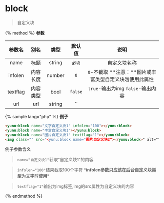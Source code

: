 # block

> 自定义块

{% method %}
**参数**

|参数名|别名|类型|默认值|说明|
|:----:|:--:|:--:|:----:|:--:|
|name|标题|string|`必填`|自定义块名称|
|infolen|内容长度|number|`0`|`0`-不截取 **注意：**图片或丰富类型自定义块勿使用此属性|
|textflag|内容类型|bool|`false`|`true`-输出为img `false`-输出内容|
|url|url|string|``| |

{% sample lang="php" %}
**例子**

```html
<yunu:block name="文字自定义块1" infolen="100"></yunu:block>
<yunu:block name="丰富自定义块1"></yunu:block>
<yunu:block name="图片自定义块1" textflag="1"></yunu:block>
<img class="" src="<yunu:block name="图片自定义块2"></yunu:block>" alt="">
```

例子参数含义

>`name="自定义块1"`获取"自定义块1"的内容

>`infolen="100"`结果截取100个字符 \***infolen参数只应该在后台自定义块类型为文字时使用**\*

>`textflag="1"`输出为img标签,img的src属性为自定义块的内容

{% endmethod %}
